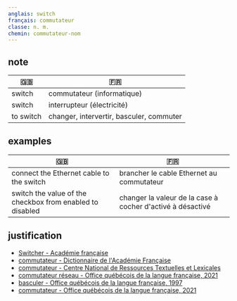 ```yaml
---
anglais: switch
français: commutateur
classe: n. m.
chemin: commutateur-nom
---
```

## note

🇬🇧 | 🇫🇷
---|---
switch|commutateur (informatique)
switch|interrupteur (électricité)
to switch|changer, intervertir, basculer, commuter

## examples

🇬🇧 | 🇫🇷
---|---
connect the Ethernet cable to the switch|brancher le cable Ethernet au commutateur
switch the value of the checkbox from enabled to disabled|changer la valeur de la case à cocher d'activé à désactivé

## justification

- [Switcher - Académie française](https://www.academie-francaise.fr/switcher)
- [commutateur - Dictionnaire de l'Académie Française](https://www.dictionnaire-academie.fr/article/A9C3175)
- [commutateur - Centre National de Ressources Textuelles et Lexicales](https://www.cnrtl.fr/definition/commutateur)
- [commutateur réseau - Office québécois de la langue française, 2021](https://vitrinelinguistique.oqlf.gouv.qc.ca/fiche-gdt/fiche/8391612/commutateur-reseau)
- [basculer - Office québécois de la langue française, 1997](https://vitrinelinguistique.oqlf.gouv.qc.ca/fiche-gdt/fiche/8392962/basculer)
- [commutateur - Office québécois de la langue française, 2021](https://vitrinelinguistique.oqlf.gouv.qc.ca/fiche-gdt/fiche/26559610/commutateur)
